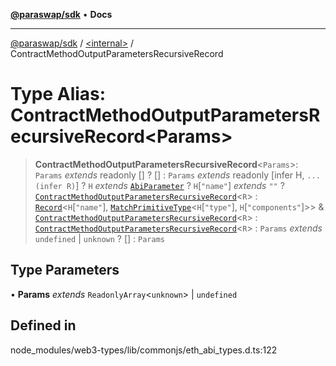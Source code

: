 [**@paraswap/sdk**](../../README.md) • **Docs**

***

[@paraswap/sdk](../../globals.md) / [\<internal\>](../README.md) / ContractMethodOutputParametersRecursiveRecord

# Type Alias: ContractMethodOutputParametersRecursiveRecord\<Params\>

> **ContractMethodOutputParametersRecursiveRecord**\<`Params`\>: `Params` *extends* readonly [] ? [] : `Params` *extends* readonly [infer H, `...(infer R)`] ? `H` *extends* [`AbiParameter`](../namespaces/home_velenir-gnx570_Projects_Paraswap_paraswap-sdk_node_modules_web3-types_lib_commonjs_index/type-aliases/AbiParameter.md) ? `H`\[`"name"`\] *extends* `""` ? [`ContractMethodOutputParametersRecursiveRecord`](ContractMethodOutputParametersRecursiveRecord.md)\<`R`\> : [`Record`](Record.md)\<`H`\[`"name"`\], [`MatchPrimitiveType`](../namespaces/home_velenir-gnx570_Projects_Paraswap_paraswap-sdk_node_modules_web3-types_lib_commonjs_index/type-aliases/MatchPrimitiveType.md)\<`H`\[`"type"`\], `H`\[`"components"`\]\>\> & [`ContractMethodOutputParametersRecursiveRecord`](ContractMethodOutputParametersRecursiveRecord.md)\<`R`\> : [`ContractMethodOutputParametersRecursiveRecord`](ContractMethodOutputParametersRecursiveRecord.md)\<`R`\> : `Params` *extends* `undefined` \| `unknown` ? [] : `Params`

## Type Parameters

• **Params** *extends* `ReadonlyArray`\<`unknown`\> \| `undefined`

## Defined in

node\_modules/web3-types/lib/commonjs/eth\_abi\_types.d.ts:122

